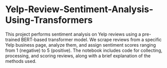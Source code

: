 # Yelp-Review-Sentiment-Analysis-Using-Transformers
This project performs sentiment analysis on Yelp reviews using a pre-trained BERT-based transformer model. We scrape reviews from a specific Yelp business page, analyze them, and assign sentiment scores ranging from 1 (negative) to 5 (positive). The notebook includes code for collecting, processing, and scoring reviews, along with a brief explanation of the methods used.
